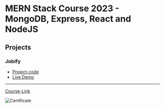 # MERN Stack Course 2023 - MongoDB, Express, React and NodeJS

## Projects

### Jobify

- [Project-code](./Projects/Jobify) <br>
- [Live Demo](https://mern-jopify.onrender.com/)

---

[Course-Link](https://www.udemy.com/course/mern-stack-course-mongodb-express-react-and-nodejs/)<br>

![Certificate](https://via.placeholder.com/468x300?text=Certificate+Here)
